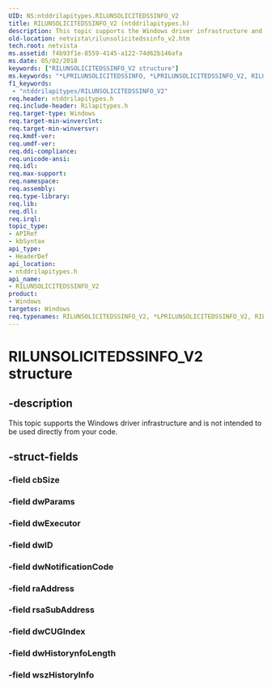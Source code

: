 ```yaml
---
UID: NS:ntddrilapitypes.RILUNSOLICITEDSSINFO_V2
title: RILUNSOLICITEDSSINFO_V2 (ntddrilapitypes.h)
description: This topic supports the Windows driver infrastructure and is not intended to be used directly from your code.
old-location: netvista\rilunsolicitedssinfo_v2.htm
tech.root: netvista
ms.assetid: f4b93f1e-8559-4145-a122-74d62b146afa
ms.date: 05/02/2018
keywords: ["RILUNSOLICITEDSSINFO_V2 structure"]
ms.keywords: "*LPRILUNSOLICITEDSSINFO, *LPRILUNSOLICITEDSSINFO_V2, RILUNSOLICITEDSSINFO, RILUNSOLICITEDSSINFO_V2, RILUNSOLICITEDSSINFO_V2 structure [Network Drivers Starting with Windows Vista], netvista.rilunsolicitedssinfo_v2, ntddrilapitypes/RILUNSOLICITEDSSINFO_V2"
f1_keywords:
 - "ntddrilapitypes/RILUNSOLICITEDSSINFO_V2"
req.header: ntddrilapitypes.h
req.include-header: Rilapitypes.h
req.target-type: Windows
req.target-min-winverclnt: 
req.target-min-winversvr: 
req.kmdf-ver: 
req.umdf-ver: 
req.ddi-compliance: 
req.unicode-ansi: 
req.idl: 
req.max-support: 
req.namespace: 
req.assembly: 
req.type-library: 
req.lib: 
req.dll: 
req.irql: 
topic_type:
- APIRef
- kbSyntax
api_type:
- HeaderDef
api_location:
- ntddrilapitypes.h
api_name:
- RILUNSOLICITEDSSINFO_V2
product:
- Windows
targetos: Windows
req.typenames: RILUNSOLICITEDSSINFO_V2, *LPRILUNSOLICITEDSSINFO_V2, RILUNSOLICITEDSSINFO, *LPRILUNSOLICITEDSSINFO
---
```


# RILUNSOLICITEDSSINFO_V2 structure


## -description


This topic supports the Windows driver infrastructure and is not intended to be used directly from your code.


## -struct-fields




### -field cbSize


### -field dwParams


### -field dwExecutor


### -field dwID


### -field dwNotificationCode


### -field raAddress


### -field rsaSubAddress


### -field dwCUGIndex


### -field dwHistorynfoLength


### -field wszHistoryInfo

